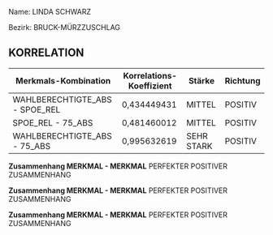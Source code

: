 Name: LINDA SCHWARZ

Bezirk: BRUCK-MÜRZZUSCHLAG

## KORRELATION


| Merkmals-Kombination | Korrelations-Koeffizient | Stärke | Richtung |
|----------------------|--------------------------|--------|----------|
| WAHLBERECHTIGTE_ABS - SPOE_REL |0,434449431 | MITTEL |POSITIV  |
| SPOE_REL - 75_ABS |0,481460012| MITTEL| POSITIV |
| WAHLBERECHTIGTE_ABS - 75_ABS |0,995632619  | SEHR STARK | POSITIV |


**Zusammenhang MERKMAL - MERKMAL**
PERFEKTER POSITIVER ZUSAMMENHANG

**Zusammenhang MERKMAL - MERKMAL**
PERFEKTER POSITIVER ZUSAMMENHANG

**Zusammenhang MERKMAL - MERKMAL**
PERFEKTER POSITIVER ZUSAMMENHANG
